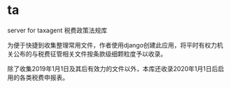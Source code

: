 # ta
server for taxagent
税费政策法规库

为便于快捷到收集整理常用文件，作者使用django创建此应用，将平时有权力机关公布的与税费征管相关文件按条款级细颗粒度予以收录。

除了收集2019年1月1日及其后有效力的文件以外，本库还收录2020年1月1日后启用的各类税费申报表。
